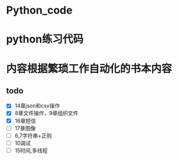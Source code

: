 # Python_code
# python练习代码
# 内容根据繁琐工作自动化的书本内容

## todo
- [x] 14章json和csv操作
- [x] 8章文件操作，9章组织文件
- [x] 16章短信
- [ ] 17章图像
- [ ] 6,7字符串+正则
- [ ] 10调试
- [ ] 15时间,多线程